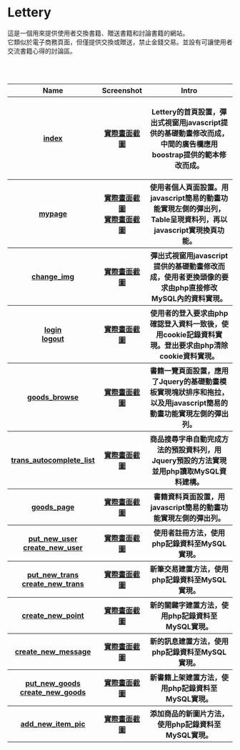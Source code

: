 # Lettery
<p>  這是一個用來提供使用者交換書籍、贈送書籍和討論書籍的網站。<br>
  它類似於電子商務頁面，但僅提供交換或贈送，禁止金錢交易。並設有可讓使用者交流書籍心得的討論區。
 </p>
 
 <table>
  <tr>
    <th>Name</th>
    <th>Screenshot</th>
    <th>Intro</th>
  </tr>
  <tr>
    <th><a href="https://www.codepile.net/pile/V5PBdNxP">index</a></th>
    <th><a href="https://images.plurk.com/1dpsaaVE8QjmrClTCaZz.jpg">實際畫面截圖</a></th>
    <th><p>Lettery的首頁設置，彈出式視窗用javascript提供的基礎動畫修改而成，中間的廣告欄應用boostrap提供的範本修改而成。</p></th>
  </tr>
  <tr>
    <th><a href="https://www.codepile.net/pile/dGEVg5mQ">mypage</a></th>
    <th><a href="https://images.plurk.com/3WXtHCTsChWStl6KCaZz.jpg">實際畫面截圖</a><br>
      <a href="https://images.plurk.com/fAkHFgCjgK6mLocFCaZz.jpg">實際畫面截圖</a></th>
    <th>使用者個人頁面設置。用javascript簡易的動畫功能實現左側的彈出列，Table呈現資料列，再以javascript實現換頁功能。</th>
  </tr>
  <tr>
    <th><a href="https://www.codepile.net/pile/JaOzm51N">change_img</a></th>
    <th><a href="https://images.plurk.com/4uQuQFECknoBdMd8CaZz.jpg">實際畫面截圖</a></th>
    <th>彈出式視窗用javascript提供的基礎動畫修改而成，使用者更換頭像的要求由php直接修改MySQL內的資料實現。</th>
  </tr>
  <tr>
    <th><a href="https://www.codepile.net/pile/3DnKMj7j">login</a><br>
      <a href="https://www.codepile.net/pile/e78lvP7x">logout</a></th>
    <th><a href="https://images.plurk.com/7bxgkK9h4oLaLkOeCaZz.jpg">實際畫面截圖</a></th>
    <th>使用者的登入要求由php確認登入資料一致後，使用cookie記錄資料實現。登出要求由php清除cookie資料實現。</th>
  </tr>
  <tr>
    <th><a href="https://www.codepile.net/pile/dpbJ9wpe">goods_browse</a></th>
    <th><a href="">實際畫面截圖</a></th>
    <th>書籍一覽頁面設置，應用了Jquery的基礎動畫模板實現塊狀排序和拖拉，以及用javascript簡易的動畫功能實現左側的彈出列。</th>
  </tr>
  <tr>
    <th><a href="https://www.codepile.net/pile/n0npoyL2">trans_autocomplete_list</a></th>
    <th><a href="">實際畫面截圖</a></th>
    <th>商品搜尋字串自動完成方法的預設資料列，用Jquery預設的方法實現並用php讀取MySQL資料建構。</th>
  </tr>
  <tr>
    <th><a href="https://www.codepile.net/pile/4ylB6e8x">goods_page</a></th>
    <th><a href="">實際畫面截圖</a></th>
    <th>書籍資料頁面設置，用javascript簡易的動畫功能實現左側的彈出列。</th>
  </tr>
  <tr>
    <th>
      <a href="https://www.codepile.net/pile/0oWbmOl7">put_new_user</a><br>
      <a href="https://www.codepile.net/pile/1ZRNz2ZV">create_new_user</a></th>
    <th><a href="">實際畫面截圖</a></th>
    <th>使用者註冊方法，使用php記錄資料至MySQL實現。</th>
  </tr>
  <tr>
    <th>
      <a href="https://www.codepile.net/pile/XMBxaVWk">put_new_trans</a><br>
      <a href="https://www.codepile.net/pile/zxe0A4j5">create_new_trans</a></th>
    <th><a href="">實際畫面截圖</a></th>
    <th>新筆交易建置方法，使用php記錄資料至MySQL實現。</th>
  </tr>
  <tr>
    <th><a href="https://www.codepile.net/pile/0ayRQQkO">create_new_point</a></th>
    <th><a href="">實際畫面截圖</a></th>
    <th>新的關鍵字建置方法，使用php記錄資料至MySQL實現。</th>
  </tr>
  <tr>
    <th><a href="https://www.codepile.net/pile/90ke1Rgb">create_new_message</a></th>
    <th><a href="">實際畫面截圖</a></th>
    <th>新的訊息建置方法，使用php記錄資料至MySQL實現。</th>
  </tr>
  <tr>
    <th><a href="https://www.codepile.net/pile/o8zaeGqN">put_new_goods</a><br>
      <a href="https://www.codepile.net/pile/Z2MB169w">create_new_goods</a></th>
    <th><a href="">實際畫面截圖</a></th>
    <th>新書籍上架建置方法，使用php記錄資料至MySQL實現。</th>
  </tr>
  <tr>
    <th><a href="https://www.codepile.net/pile/MDdOaVnZ">add_new_item_pic</a></th>
    <th><a href="">實際畫面截圖</a></th>
    <th>添加商品的新圖片方法，使用php記錄資料至MySQL實現。</th>
  </tr>
</table>
